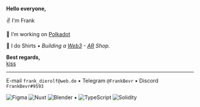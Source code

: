 **Hello everyone,**

 ✌️ I'm Frank 

🔭 I’m working on [Polkadot](https://polkadot.network/)

:shirt: I do Shirts ▪️  *Building a [Web3](https://en.wikipedia.org/wiki/Web3) - [AR](https://en.wikipedia.org/wiki/WebAR) Shop.*

**Best regards,**  
[kiss](https://en.wikipedia.org/wiki/KISS_principle)

---
E-mail `frank_dierolf@web.de` ▪️ Telegram `@FrankBevr` ▪️  Discord `FrankBevr#9593`

![Figma](https://img.shields.io/badge/-Figma-000?&logo=Figma) 
![Nuxt](https://img.shields.io/badge/-Nuxt-000?&logo=Nuxt.js) 
![Blender](https://img.shields.io/badge/-Blender-000?&logo=Blender) ▪️
![TypeScript](https://img.shields.io/badge/-TypeScript-000?&logo=TypeScript&style=flat-square)
![Solidity](https://img.shields.io/badge/-Solidity-000?&logo=Solidity&style=flat-square)
